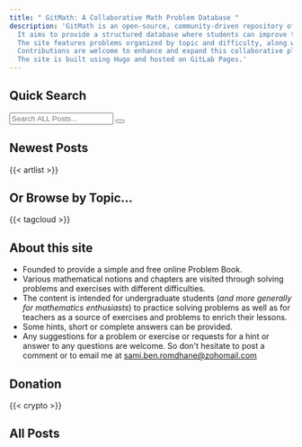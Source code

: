 ```yaml
---
title: " GitMath: A Collaborative Math Problem Database "
description: 'GitMath is an open-source, community-driven repository of mathematical problems, solutions, and teaching resources.
  It aims to provide a structured database where students can improve their problem-solving skills and teachers can find quality teaching resources.
  The site features problems organized by topic and difficulty, along with hints and solutions to guide students.
  Contributions are welcome to enhance and expand this collaborative platform.
  The site is built using Hugo and hosted on GitLab Pages.'
---
```




## Quick Search

<div class="search js-only">
  <input type="text" id="search" placeholder="Search ALL Posts...">
  <button id="clear-search">
    <svg xmlns="http://www.w3.org/2000/svg" class="ionicon" viewBox="0 0 512 512"><title>Backspace</title><path d="M135.19 390.14a28.79 28.79 0 0021.68 9.86h246.26A29 29 0 00432 371.13V140.87A29 29 0 00403.13 112H156.87a28.84 28.84 0 00-21.67 9.84v0L46.33 256l88.86 134.11z" fill="none" stroke="currentColor" stroke-linejoin="round" stroke-width="32"></path><path fill="none" stroke="currentColor" stroke-linecap="round" stroke-linejoin="round" stroke-width="32" d="M336.67 192.33L206.66 322.34M336.67 322.34L206.66 192.33M336.67 192.33L206.66 322.34M336.67 322.34L206.66 192.33"></path></svg>
  </button>
</div>

<script>
// @license magnet:?xt=urn:btih:5ac446d35272cc2e4e85e4325b146d0b7ca8f50c&dn=unlicense.txt Unlicense

document.addEventListener("DOMContentLoaded", () => {
  for (e of document.getElementsByClassName("js-only")) {
    e.classList.remove("js-only");
  }

  const recipes = document.querySelectorAll("#artlist li");
  const search = document.getElementById("search");
  const oldheading = document.getElementById("newest-recipes");
  const clearSearch = document.getElementById("clear-search");
  const artlist = document.getElementById("artlist");

  search.addEventListener("input", () => {
    // grab search input value
    const searchText = search.value.toLowerCase().trim().normalize('NFD').replace(/\p{Diacritic}/gu, "");
    const searchTerms = searchText.split(" ");
    const hasFilter = searchText.length > 0;

    artlist.classList.toggle("list-searched", hasFilter);
    oldheading.classList.toggle("hidden", hasFilter);

    // for each recipe hide all but matched
    recipes.forEach(recipe => {
      const searchString = `${recipe.textContent} ${recipe.dataset.tags}`.toLowerCase().normalize('NFD').replace(/\p{Diacritic}/gu, "");
      const isMatch = searchTerms.every(term => searchString.includes(term));

      recipe.hidden = !isMatch;
      recipe.classList.toggle("matched-recipe", hasFilter && isMatch);
    })
  })

  clearSearch.addEventListener("click", () => {
    search.value = "";
    recipes.forEach(recipe => {
      recipe.hidden = false;
      recipe.classList.remove("matched-recipe");
    })

    artlist.classList.remove("list-searched");
    oldheading.classList.remove("hidden");
  })
})
// @license-end
</script>


## Newest Posts

{{< artlist >}}

## Or Browse by Topic...

{{< tagcloud >}}

## About this site

- Founded to provide a simple and free online Problem Book.
- Various mathematical notions and chapters are visited through solving problems  and exercises with different difficulties.
- The content is intended for undergraduate students (*and more generally for mathematics enthusiasts*) to practice solving problems as well as for teachers as a source of exercises and problems to enrich their lessons.
- Some hints, short or complete answers can be provided.
- Any suggestions for a problem or exercise  or requests for a hint or answer to any questions are welcome. So  don't hesitate to post a comment or to  email me at [sami.ben.romdhane@zohomail.com](mailto:sami.ben.romdhane@zohomail.com)

## Donation

{{< crypto >}}







## All Posts
